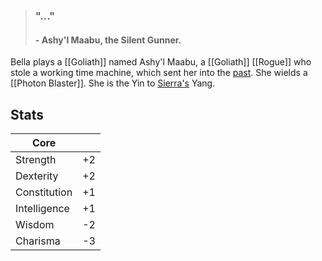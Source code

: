 > ### "..."
> #### - Ashy'l Maabu, the Silent Gunner.

Bella plays a [[Goliath]] named Ashy'l Maabu, a [[Goliath]] [[Rogue]] who stole a working time machine, which sent her into the [past](Calumnia). She wields a [[Photon Blaster]]. She is the Yin to [Sierra's](Sierra) Yang. 

## Stats

| Core         |     |
| ------------ | --- |
| Strength     | +2  |
| Dexterity    | +2  |
| Constitution | +1  |
| Intelligence | +1  |
| Wisdom       | -2  |
| Charisma     | -3  |
